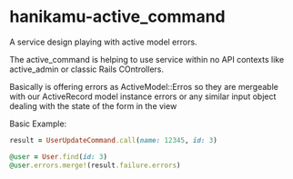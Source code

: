 # hanikamu-active_command
A service design playing with active model errors.

The active_command is helping to use service within no API contexts like active_admin or classic Rails COntrollers.

Basically is offering errors as ActiveModel::Erros so they are mergeable with our ActiveRecord model instance errors or any similar input object dealing with the state of the form in the view

Basic Example:

```ruby
result = UserUpdateCommand.call(name: 12345, id: 3)

@user = User.find(id: 3)
@user.errors.merge!(result.failure.errors)
```

